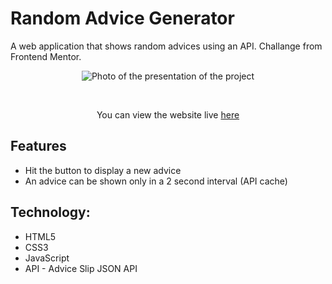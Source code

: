 # Random Advice Generator

A web application that shows random advices using an API.
Challange from Frontend Mentor.

<p align="center">
  <img src="https://repository-images.githubusercontent.com/490326757/2248fc04-f269-4e34-b6cb-d31a582ab7ed" alt="Photo of the presentation of the project"/>
</p>

<br>

<p align="center">
 You can view the website live <a href="https://ivanoiupetrut.github.io/Random-Advice-Generator/" target="_blank">here</a>
</p>

## Features

- Hit the button to display a new advice
- An advice can be shown only in a 2 second interval (API cache)

## Technology:

- HTML5
- CSS3
- JavaScript
- API - Advice Slip JSON API
